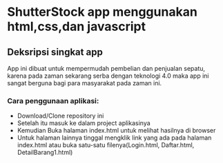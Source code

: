 # ShutterStock app menggunakan html,css,dan javascript

## Deksripsi singkat app
App ini dibuat untuk mempermudah pembelian dan penjualan sepatu,
karena pada zaman sekarang serba dengan teknologi 4.0 
maka app ini sangat berguna bagi para masyarakat pada zaman ini.

### Cara penggunaan aplikasi:
- Download/Clone repository ini
- Setelah itu masuk ke dalam project aplikasinya
- Kemudian Buka halaman index.html untuk melihat hasilnya di browser
- Untuk halaman lainnya tinggal mengklik link yang ada pada halaman index.html
atau buka satu-satu filenya(Login.html, Daftar.html, DetailBarang1.html)